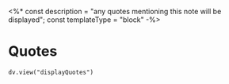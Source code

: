 <%* 
const description = "any quotes mentioning this note will be displayed";
const templateType = "block"
-%>
# Quotes
```dataviewjs
dv.view("displayQuotes")
```
